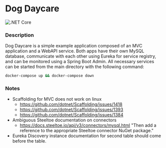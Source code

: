 # Dog Daycare  
![.NET Core](https://github.com/tscrypter/dotnet_exercise/workflows/.NET%20Core/badge.svg)  

### Description
Dog Daycare is a simple example application composed of an MVC application and a WebAPI service. Both apps have their own 
MySQL database, communicate with each other using Eureka for service registry, and can be monitored using a Spring Boot Admin. 
All necessary services can be started from the main directory with the following command:  
```bash
docker-compose up && docker-compose down
```


### Notes  
  - Scaffolding for MVC does not work on linux
    - https://github.com/dotnet/Scaffolding/issues/1418
    - https://github.com/dotnet/Scaffolding/issues/1393
    - https://github.com/dotnet/Scaffolding/issues/1384
  - Ambiguous Steeltoe documentation on connectors
    - https://docs.steeltoe.io/api/v3/connectors/mysql.html "Then add a reference to the appropriate Steeltoe connector NuGet package."
  - Eureka Discovery instance documentation for second table should come before the table.